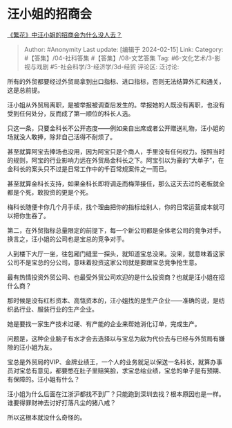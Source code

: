 # 汪小姐的招商会
[《繁花》中汪小姐的招商会为什么没人去？](https://www.zhihu.com/question/638480589/answer/3396711873)

> Author: #Anonymity
> Last update: [编辑于 2024-02-15]
> Link:
> Category: #【答集】/04-社科答集 #【答集】/08-文艺答集 
> Tag:  #6-文化艺术/3-影视与戏剧 #5-社会科学/3-经济学/3d-经贸 
> 评论区:
> 泛讨论:

所有的外贸都要经过外贸局拿到出口指标、进口指标，否则无法结算外汇和通关，这是总前提。

汪小姐从外贸局离职，是被举报被调查后发生的。举报她的人既没有离职，也没有受到任何处分，反而成了第一顺位的科长人选。

只这一条，只要金科长不公开态度——例如亲自出席或者公开赠送礼物，汪小姐的场就没人敢捧，除非自己活得不耐烦了。

甚至就算阿宝去捧场也没用，因为阿宝只是个商人，手里没有任何权力。按照当时的规则，阿宝的行业影响力远在外贸局金科长之下。阿宝引以为豪的“大单子”，在金科长的案头只不过是日常工作中的千百常规案件之一而已。

甚至就算金科长支持，如果金科长即将调走而梅萍接任，那么这天去过的老板就全都是个死，敢投资的更是个死。

梅科长随便卡你几个月手续，找个理由把你的指标给别人，你的日常运营成本就可以把你生吞了。

第二，在外贸指标总量限定的前提下，每一个新公司都是全体老公司的竞争对手。换言之，汪小姐的公司也是宝总的竞争对手。

人到楼下大厅一坐，往包厢门缝里一探头，就知道宝总没来。没来，就意味着这家公司不是宝总的分公司，意味着投资这家公司就是要跟宝总竞争抢生意。

最有热情投资外贸公司、也最受外贸公司欢迎的是什么投资商？也就是汪小姐在招什么商？

那时候是没有红杉资本、高瓴资本的，汪小姐找的是生产企业——准确的说，是纺织品行业、服装行业的生产企业。

她是要找一家生产技术过硬、有产能的企业来帮她消化订单，完成生产。

问题是，这种企业脑子有水才会去选择以与宝总为敌为代价去与已经与外贸局有嫌隙的汪小姐为友。

宝总是外贸局的VIP、金牌业绩王，一个人的业务就足以保送一名科长，就算办事员对宝总有意见，都要憋在肚子里赔笑脸，求宝总给业绩，宝总的单子是有预期、有保障的。汪小姐有什么？

汪小姐为什么后面在江浙沪都找不到厂？只能跑到深圳去找？根本原因也是一样。谁要得罪财神去讨好打落凡尘的猪八戒？

所以这根本就没什么奇怪的。